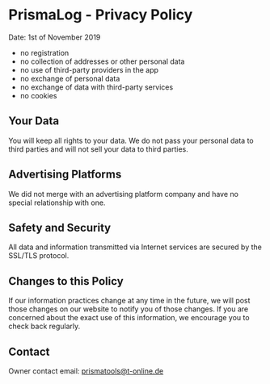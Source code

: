 PrismaLog - Privacy Policy
==========================

Date: 1st of November 2019

- no registration
- no collection of addresses or other personal data
- no use of third-party providers in the app
- no exchange of personal data
- no exchange of data with third-party services
- no cookies

Your Data
---------

You will keep all rights to your data. We do not pass your personal data to third parties and will not sell your data to third parties. 

Advertising Platforms
---------------------

We did not merge with an advertising platform company and have no special relationship with one.

Safety and Security
-------------------

All data and information transmitted via Internet services are secured by the SSL/TLS protocol.

Changes to this Policy
----------------------

If our information practices change at any time in the future, we will post those changes on our website to notify you of those changes. If you are concerned about the exact use of this information, we encourage you to check back regularly.

Contact
-------

Owner contact email: prismatools@t-online.de

